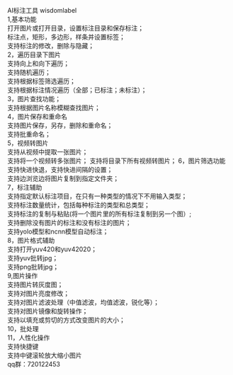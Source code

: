 AI标注工具 wisdomlabel   
1,基本功能  
打开图片或打开目录，设置标注目录和保存标注；  
标注点，矩形，多边形，样条并设置标签；  
支持标注的修改，删除与隐藏；  
2，遍历目录下图片  
支持向上和向下遍历；  
支持随机遍历；  
支持根据标签筛选遍历；  
支持根据标注情况遍历（全部；已标注；未标注）；  
3，图片查找功能；   
支持根据图片名称模糊查找图片；  
4，图片保存和重命名  
支持图片保存，另存，删除和重命名；  
支持批重命名；  
5，视频转图片  
支持从视频中提取一张图片；  
支持将一个视频转多张图片； 
支持将目录下所有视频转图片； 
6，图片筛选功能  
支持快进快退，支持快进间隔的设置；  
支持边浏览边将图片复制到指定文件夹；  
7，标注辅助  
支持指定默认标注项目，在只有一种类型的情况下不用输入类型；  
支持标注数量统计，包括每种标注的类型和总类型；  
支持标注的复制与粘贴(将一个图片里的所有标注复制到另一个图）;  
支持删除没有图片的标注和没有标注的图片；  
支持yolo模型和ncnn模型自动标注；  
8，图片格式辅助  
支持打开yuv420和yuv42020；  
支持yuv批转jpg；  
支持png批转jpg；  
9,图片操作  
支持图片转灰度图；  
支持对图片亮度修改；  
支持对图片滤波处理（中值滤波，均值滤波，锐化等）；  
支持对图片镜像和旋转操作；  
支持以填充或剪切的方式改变图片的大小；  
10，批处理  
11，人性化操作  
支持快捷键  
支持中键滚轮放大缩小图片  
qq群：720122453
